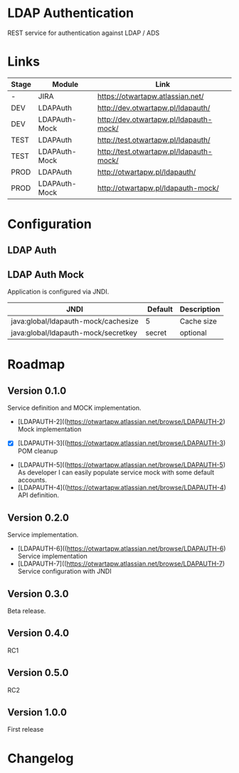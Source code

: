 # LDAP Authentication
REST service for authentication against LDAP / ADS


# Links
| Stage | Module  | Link  |
| -------------| ------------- | ------------- |
| - | JIRA | https://otwartapw.atlassian.net/  |
| DEV | LDAPAuth | http://dev.otwartapw.pl/ldapauth/  |
| DEV | LDAPAuth-Mock | http://dev.otwartapw.pl/ldapauth-mock/  |
| TEST | LDAPAuth | http://test.otwartapw.pl/ldapauth/  |
| TEST | LDAPAuth-Mock | http://test.otwartapw.pl/ldapauth-mock/  |
| PROD | LDAPAuth | http://otwartapw.pl/ldapauth/  |
| PROD | LDAPAuth-Mock | http://otwartapw.pl/ldapauth-mock/  |


# Configuration

## LDAP Auth

## LDAP Auth Mock
Application is configured via JNDI.

| JNDI | Default  | Description  |
| -------------| ------------- | ------------- |
| java:global/ldapauth-mock/cachesize | 5 | Cache size |
| java:global/ldapauth-mock/secretkey | secret | optional |

# Roadmap

## Version 0.1.0
Service definition and MOCK implementation.
* [LDAPAUTH-2]((https://otwartapw.atlassian.net/browse/LDAPAUTH-2) Mock implementation
* [x] [LDAPAUTH-3]((https://otwartapw.atlassian.net/browse/LDAPAUTH-3) POM cleanup
* [LDAPAUTH-5]((https://otwartapw.atlassian.net/browse/LDAPAUTH-5) As developer I can easily populate service mock with some default accounts.
* [LDAPAUTH-4]((https://otwartapw.atlassian.net/browse/LDAPAUTH-4) API definition.

## Version 0.2.0
Service implementation.
* [LDAPAUTH-6]((https://otwartapw.atlassian.net/browse/LDAPAUTH-6) Service implementation
* [LDAPAUTH-7]((https://otwartapw.atlassian.net/browse/LDAPAUTH-7) Service configuration with JNDI

## Version 0.3.0
Beta release.

## Version 0.4.0
RC1  

## Version 0.5.0
RC2  


## Version 1.0.0
First release


# Changelog
